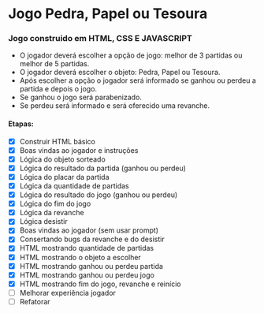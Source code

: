 # Jogo Pedra, Papel ou Tesoura

### Jogo construido em HTML, CSS E JAVASCRIPT
- O jogador deverá escolher a opção de jogo: melhor de 3 partidas ou melhor de 5 partidas.
- O jogador deverá escolher o objeto: Pedra, Papel ou Tesoura.
- Após escolher a opção o jogador será informado se ganhou ou perdeu a partida e depois o jogo.
- Se ganhou o jogo será parabenizado.
- Se perdeu será informado e será oferecido uma revanche.

#### Etapas:
- [x] Construir HTML básico
- [x] Boas vindas ao jogador e instruções
- [x] Lógica do objeto sorteado
- [x] Lógica do resultado da partida (ganhou ou perdeu)
- [x] Lógica do placar da partida
- [x] Lógica da quantidade de partidas
- [x] Lógica do resultado do jogo (ganhou ou perdeu)
- [x] Lógica do fim do jogo
- [x] Lógica da revanche
- [x] Lógica desistir
- [x] Boas vindas ao jogador (sem usar prompt)
- [x] Consertando bugs da revanche e do desistir
- [x] HTML mostrando quantidade de partidas
- [x] HTML mostrando o objeto a escolher
- [x] HTML mostrando ganhou ou perdeu partida
- [x] HTML mostrando ganhou ou perdeu jogo
- [x] HTML mostrando fim do jogo, revanche e reinício
- [ ] Melhorar experiência jogador
- [ ] Refatorar
